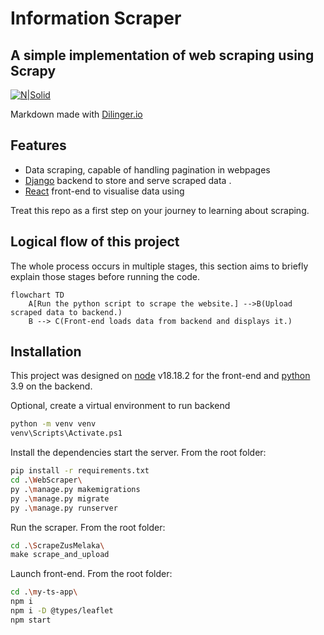 # Information Scraper
## A simple implementation of web scraping using Scrapy

[![N|Solid](https://repository-images.githubusercontent.com/529502/dab2bd00-0ed2-11eb-8588-5e10679ace4d)](https://github.com/scrapy/scrapy)

Markdown made with [Dilinger.io](https://dillinger.io/)
## Features

- Data scraping, capable of handling pagination in webpages 
- [Django](https://www.djangoproject.com/) backend to store and serve scraped data .
- [React](https://www.mongodb.com/) front-end to visualise data using 

Treat this repo as a first step on your journey to learning about scraping. 

## Logical flow of this project

The whole process occurs in multiple stages, this section aims to briefly explain those stages before running the code.

```mermaid
flowchart TD
    A[Run the python script to scrape the website.] -->B(Upload scraped data to backend.)
    B --> C(Front-end loads data from backend and displays it.)
```
## Installation

This project was designed on [node](https://nodejs.org/en) v18.18.2 for the front-end and [python](https://www.python.org/) 3.9 on the backend. 

Optional, create a virtual environment to run backend
```sh
python -m venv venv
venv\Scripts\Activate.ps1
```

Install the dependencies start the server. From the root folder:
```sh
pip install -r requirements.txt
cd .\WebScraper\
py .\manage.py makemigrations     
py .\manage.py migrate     
py .\manage.py runserver       
```

Run the scraper.  From the root folder:
```sh
cd .\ScrapeZusMelaka\
make scrape_and_upload
```

Launch front-end.  From the root folder:
```sh
cd .\my-ts-app\
npm i
npm i -D @types/leaflet
npm start
```
